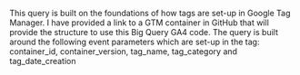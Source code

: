 This query is built on the foundations of how tags are set-up in Google Tag Manager. I have provided a link to a GTM container in GitHub that will provide the structure to use this Big Query GA4 code. The query is built around the following event parameters which are set-up in the tag: container_id, container_version, tag_name, tag_category and tag_date_creation
